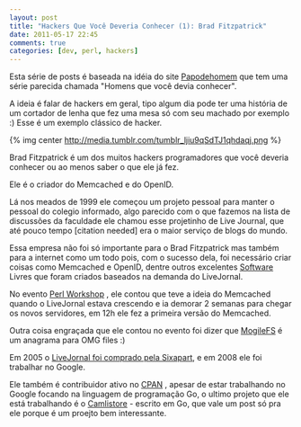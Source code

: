 ```yaml
---
layout: post
title: "Hackers Que Você Deveria Conhecer (1): Brad Fitzpatrick"
date: 2011-05-17 22:45
comments: true
categories: [dev, perl, hackers]
---
```

Esta série de posts é baseada na idéia do site  [Papodehomem](http://papodehomem.com.br/homens-que-voce-deveria-conhecer-homem-da-capa-preta-tenorio-cavalcante/)
que tem uma série parecida chamada "Homens que você devia conhecer".

A ideia é falar de hackers em geral, tipo algum dia pode ter uma história de um cortador de lenha que fez uma mesa só com seu machado
por exemplo :) Esse é um exemplo clássico de hacker.

{% img center http://media.tumblr.com/tumblr_ljiu9qSdTJ1qhdaqj.png %}

Brad Fitzpatrick é um dos muitos hackers programadores que você deveria conhecer ou ao menos saber o que ele já fez.

Ele é o criador do Memcached e do OpenID.

Lá nos meados de 1999 ele começou um projeto pessoal para manter o pessoal do colegio informado, algo parecido com o 
que fazemos na lista de discussões da faculdade ele chamou esse projetinho de Live Journal, que até pouco tempo [citation needed] era o maior serviço de blogs do mundo.

Essa empresa não foi só importante para o Brad Fitzpatrick mas também para a internet como um todo pois, com o sucesso dela,
foi necessário criar coisas como Memcached e OpenID, dentre outros excelentes [Software](http://www.danga.com/) Livres que foram criados baseados na demanda do LiveJornal.

No evento [Perl Workshop](http://www.perlworkshop.com.br/) , ele contou que teve a ideia do Memcached quando o LiveJornal estava crescendo e ia demorar 2 semanas para chegar
os novos servidores, em 12h ele fez a primeira versão do Memcached.

Outra coisa engraçada que ele contou no evento foi dizer que [MogileFS](http://www.danga.com/mogilefs/)  é um anagrama para OMG files :)

Em 2005 o [LiveJornal foi comprado pela Sixapart](http://news.livejournal.com/82926.html), e em 2008 ele foi trabalhar no Google.

Ele também é contribuidor ativo no [CPAN](http://search.cpan.org/~bradfitz/) , apesar de estar trabalhando no Google focando na linguagem de programação Go, o ultimo projeto que ele 
está trabalhando é o [Camlistore](http://camlistore.org/) - escrito em Go, que vale um post só pra ele porque é um proejto bem interessante.

